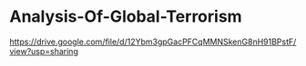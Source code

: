 # Analysis-Of-Global-Terrorism

https://drive.google.com/file/d/12Ybm3gpGacPFCqMMNSkenG8nH91BPstF/view?usp=sharing
